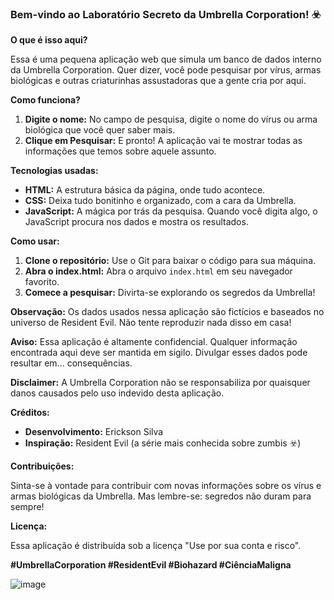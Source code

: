 ### **Bem-vindo ao Laboratório Secreto da Umbrella Corporation!** ☣️

**O que é isso aqui?**

Essa é uma pequena aplicação web que simula um banco de dados interno da Umbrella Corporation. Quer dizer, você pode pesquisar por vírus, armas biológicas e outras criaturinhas assustadoras que a gente cria por aqui. 

**Como funciona?**

1. **Digite o nome:** No campo de pesquisa, digite o nome do vírus ou arma biológica que você quer saber mais.
2. **Clique em Pesquisar:** E pronto! A aplicação vai te mostrar todas as informações que temos sobre aquele assunto.

**Tecnologias usadas:**

* **HTML:** A estrutura básica da página, onde tudo acontece.
* **CSS:** Deixa tudo bonitinho e organizado, com a cara da Umbrella.
* **JavaScript:** A mágica por trás da pesquisa. Quando você digita algo, o JavaScript procura nos dados e mostra os resultados.

**Como usar:**

1. **Clone o repositório:** Use o Git para baixar o código para sua máquina.
2. **Abra o index.html:** Abra o arquivo `index.html` em seu navegador favorito.
3. **Comece a pesquisar:** Divirta-se explorando os segredos da Umbrella!

**Observação:** Os dados usados nessa aplicação são fictícios e baseados no universo de Resident Evil. Não tente reproduzir nada disso em casa! 

**Aviso:** Essa aplicação é altamente confidencial. Qualquer informação encontrada aqui deve ser mantida em sigilo. Divulgar esses dados pode resultar em... consequências. 

**Disclaimer:** A Umbrella Corporation não se responsabiliza por quaisquer danos causados pelo uso indevido desta aplicação.

**Créditos:**

* **Desenvolvimento:** Erickson Silva
* **Inspiração:** Resident Evil (a série mais conhecida sobre zumbis ☣️)

**Contribuições:**

Sinta-se à vontade para contribuir com novas informações sobre os vírus e armas biológicas da Umbrella. Mas lembre-se: segredos não duram para sempre!

**Licença:**

Essa aplicação é distribuída sob a licença "Use por sua conta e risco".

**#UmbrellaCorporation #ResidentEvil #Biohazard #CiênciaMaligna**

![image](https://github.com/user-attachments/assets/75ac13ce-fa20-4e2b-b254-2fc110c39ee0)
